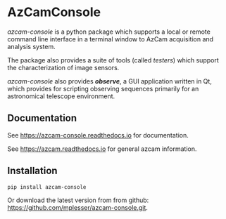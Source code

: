 # AzCamConsole

*azcam-console* is a python package which supports a local or remote command line interface in a terminal window to AzCam acquisition and analysis system.

The package also provides a suite of tools (called *testers*) which support the characterization of image sensors.

*azcam-console* also provides ***observe***, a GUI application written in Qt, which provides for scripting observing sequences primarily for an astronomical telescope environment.

## Documentation

See https://azcam-console.readthedocs.io for documentation.

See https://azcam.readthedocs.io for general azcam information.

## Installation

`pip install azcam-console`

Or download the latest version from from github: https://github.com/mplesser/azcam-console.git.
